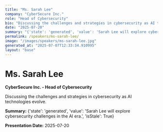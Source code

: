 ```yaml
---
title: "Ms. Sarah Lee"
company: "CyberSecure Inc."
role: "Head of Cybersecurity"
bio: "Discussing the challenges and strategies in cybersecurity as AI technologies evolve."
date: "2025-07-20"
summary: "{'state': 'generated', 'value': 'Sarah Lee will explore cybersecurity challenges in the AI era.', 'isStale': True}"
permalink: /speakers/ms-sarah-lee/
image: "/images/speakers/ms-sarah-lee.jpg"
generated_at: "2025-07-07T12:33:34.910995"
layout: "base"
---
```


# Ms. Sarah Lee

**CyberSecure Inc. - Head of Cybersecurity**

Discussing the challenges and strategies in cybersecurity as AI technologies evolve.

**Summary:** {'state': 'generated', 'value': 'Sarah Lee will explore cybersecurity challenges in the AI era.', 'isStale': True}

**Presentation Date:** 2025-07-20

